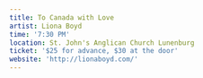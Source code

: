 ```yaml
---
title: To Canada with Love
artist: Liona Boyd
time: '7:30 PM'
location: St. John's Anglican Church Lunenburg
ticket: '$25 for advance, $30 at the door'
website: 'http://lionaboyd.com/'
---
```

